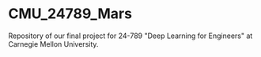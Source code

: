 # CMU_24789_Mars
Repository of our final project for 24-789 "Deep Learning for Engineers" at Carnegie Mellon University.

